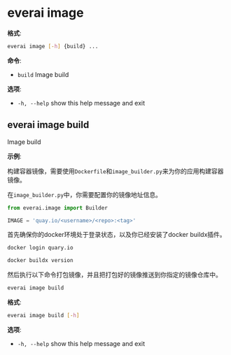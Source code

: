 # everai image
**格式**:  
```bash
everai image [-h] {build} ...
```

**命令**:  
* `build`     Image build

**选项**:  
* `-h, --help`  show this help message and exit  

## everai image build    
Image build  

**示例**:  

构建容器镜像，需要使用`Dockerfile`和`image_builder.py`来为你的应用构建容器镜像。  

在`image_builder.py`中，你需要配置你的镜像地址信息。

```python
from everai.image import Builder

IMAGE = 'quay.io/<username>/<repo>:<tag>'
```
首先确保你的docker环境处于登录状态，以及你已经安装了docker buildx插件。  

```bash
docker login quary.io  

docker buildx version
```

然后执行以下命令打包镜像，并且把打包好的镜像推送到你指定的镜像仓库中。  

```bash
everai image build
```

**格式**:  
```bash
everai image build [-h]
```
**选项**:  
  * `-h, --help`  show this help message and exit

